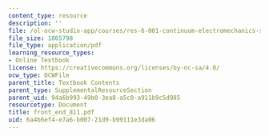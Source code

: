 ```yaml
---
content_type: resource
description: ''
file: /ol-ocw-studio-app/courses/res-6-001-continuum-electromechanics-spring-2009/6a4b6ef4e7a6b00721d9b99111e3da06_front_end_811.pdf
file_size: 1865798
file_type: application/pdf
learning_resource_types:
- Online Textbook
license: https://creativecommons.org/licenses/by-nc-sa/4.0/
ocw_type: OCWFile
parent_title: Textbook Contents
parent_type: SupplementalResourceSection
parent_uid: 94a6b993-49b0-3ea8-a5c0-a911b9c5d985
resourcetype: Document
title: front_end_811.pdf
uid: 6a4b6ef4-e7a6-b007-21d9-b99111e3da06
---
```


